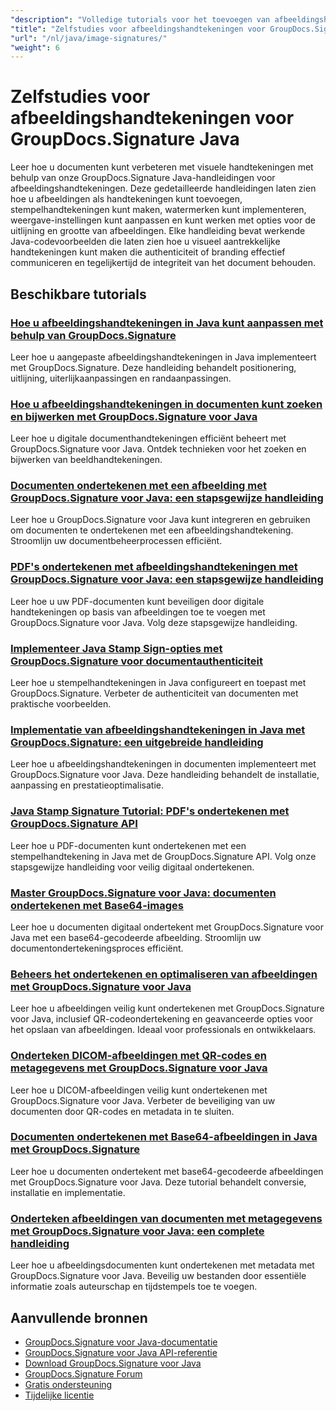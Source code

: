 ```yaml
---
"description": "Volledige tutorials voor het toevoegen van afbeeldingshandtekeningen, watermerken en stempels aan documenten met behulp van GroupDocs.Signature voor Java."
"title": "Zelfstudies voor afbeeldingshandtekeningen voor GroupDocs.Signature Java"
"url": "/nl/java/image-signatures/"
"weight": 6
---
```


# Zelfstudies voor afbeeldingshandtekeningen voor GroupDocs.Signature Java

Leer hoe u documenten kunt verbeteren met visuele handtekeningen met behulp van onze GroupDocs.Signature Java-handleidingen voor afbeeldingshandtekeningen. Deze gedetailleerde handleidingen laten zien hoe u afbeeldingen als handtekeningen kunt toevoegen, stempelhandtekeningen kunt maken, watermerken kunt implementeren, weergave-instellingen kunt aanpassen en kunt werken met opties voor de uitlijning en grootte van afbeeldingen. Elke handleiding bevat werkende Java-codevoorbeelden die laten zien hoe u visueel aantrekkelijke handtekeningen kunt maken die authenticiteit of branding effectief communiceren en tegelijkertijd de integriteit van het document behouden.

## Beschikbare tutorials

### [Hoe u afbeeldingshandtekeningen in Java kunt aanpassen met behulp van GroupDocs.Signature](./customize-image-signatures-java-groupdocs-signature/)
Leer hoe u aangepaste afbeeldingshandtekeningen in Java implementeert met GroupDocs.Signature. Deze handleiding behandelt positionering, uitlijning, uiterlijkaanpassingen en randaanpassingen.

### [Hoe u afbeeldingshandtekeningen in documenten kunt zoeken en bijwerken met GroupDocs.Signature voor Java](./groupdocs-signature-java-image-signatures/)
Leer hoe u digitale documenthandtekeningen efficiënt beheert met GroupDocs.Signature voor Java. Ontdek technieken voor het zoeken en bijwerken van beeldhandtekeningen.

### [Documenten ondertekenen met een afbeelding met GroupDocs.Signature voor Java: een stapsgewijze handleiding](./sign-documents-image-groupdocs-signature-java/)
Leer hoe u GroupDocs.Signature voor Java kunt integreren en gebruiken om documenten te ondertekenen met een afbeeldingshandtekening. Stroomlijn uw documentbeheerprocessen efficiënt.

### [PDF's ondertekenen met afbeeldingshandtekeningen met GroupDocs.Signature voor Java: een stapsgewijze handleiding](./sign-pdf-image-signature-groupdocs-java/)
Leer hoe u uw PDF-documenten kunt beveiligen door digitale handtekeningen op basis van afbeeldingen toe te voegen met GroupDocs.Signature voor Java. Volg deze stapsgewijze handleiding.

### [Implementeer Java Stamp Sign-opties met GroupDocs.Signature voor documentauthenticiteit](./implement-java-stamp-sign-options-groupdocs-signature/)
Leer hoe u stempelhandtekeningen in Java configureert en toepast met GroupDocs.Signature. Verbeter de authenticiteit van documenten met praktische voorbeelden.

### [Implementatie van afbeeldingshandtekeningen in Java met GroupDocs.Signature: een uitgebreide handleiding](./mastering-image-signatures-java-groupdocs/)
Leer hoe u afbeeldingshandtekeningen in documenten implementeert met GroupDocs.Signature voor Java. Deze handleiding behandelt de installatie, aanpassing en prestatieoptimalisatie.

### [Java Stamp Signature Tutorial: PDF's ondertekenen met GroupDocs.Signature API](./java-groupdocs-signature-stamp-tutorial/)
Leer hoe u PDF-documenten kunt ondertekenen met een stempelhandtekening in Java met de GroupDocs.Signature API. Volg onze stapsgewijze handleiding voor veilig digitaal ondertekenen.

### [Master GroupDocs.Signature voor Java: documenten ondertekenen met Base64-images](./groupdocs-signature-java-base64-image/)
Leer hoe u documenten digitaal ondertekent met GroupDocs.Signature voor Java met een base64-gecodeerde afbeelding. Stroomlijn uw documentondertekeningsproces efficiënt.

### [Beheers het ondertekenen en optimaliseren van afbeeldingen met GroupDocs.Signature voor Java](./groupdocs-signature-java-image-optimization/)
Leer hoe u afbeeldingen veilig kunt ondertekenen met GroupDocs.Signature voor Java, inclusief QR-codeondertekening en geavanceerde opties voor het opslaan van afbeeldingen. Ideaal voor professionals en ontwikkelaars.

### [Onderteken DICOM-afbeeldingen met QR-codes en metagegevens met GroupDocs.Signature voor Java](./sign-dicom-images-groupdocs-signature-java/)
Leer hoe u DICOM-afbeeldingen veilig kunt ondertekenen met GroupDocs.Signature voor Java. Verbeter de beveiliging van uw documenten door QR-codes en metadata in te sluiten.

### [Documenten ondertekenen met Base64-afbeeldingen in Java met GroupDocs.Signature](./sign-document-base64-image-groupdocs-signature-java/)
Leer hoe u documenten ondertekent met base64-gecodeerde afbeeldingen met GroupDocs.Signature voor Java. Deze tutorial behandelt conversie, installatie en implementatie.

### [Onderteken afbeeldingen van documenten met metagegevens met GroupDocs.Signature voor Java: een complete handleiding](./sign-image-documents-metadata-groupdocs-signature-java/)
Leer hoe u afbeeldingsdocumenten kunt ondertekenen met metadata met GroupDocs.Signature voor Java. Beveilig uw bestanden door essentiële informatie zoals auteurschap en tijdstempels toe te voegen.

## Aanvullende bronnen

- [GroupDocs.Signature voor Java-documentatie](https://docs.groupdocs.com/signature/java/)
- [GroupDocs.Signature voor Java API-referentie](https://reference.groupdocs.com/signature/java/)
- [Download GroupDocs.Signature voor Java](https://releases.groupdocs.com/signature/java/)
- [GroupDocs.Signature Forum](https://forum.groupdocs.com/c/signature)
- [Gratis ondersteuning](https://forum.groupdocs.com/)
- [Tijdelijke licentie](https://purchase.groupdocs.com/temporary-license/)